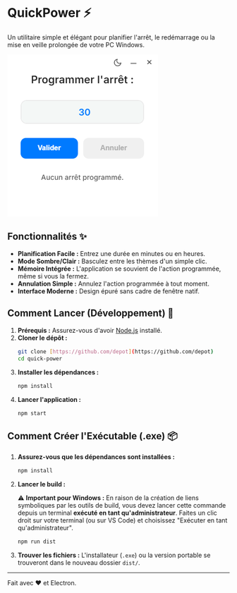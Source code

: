 # QuickPower ⚡

Un utilitaire simple et élégant pour planifier l'arrêt, le redémarrage ou la mise en veille prolongée de votre PC Windows.

![Screenshot de QuickPower](assets/image.png)

## Fonctionnalités ✨

* **Planification Facile :** Entrez une durée en minutes ou en heures.
* **Mode Sombre/Clair :** Basculez entre les thèmes d'un simple clic.
* **Mémoire Intégrée :** L'application se souvient de l'action programmée, même si vous la fermez.
* **Annulation Simple :** Annulez l'action programmée à tout moment.
* **Interface Moderne :** Design épuré sans cadre de fenêtre natif.

## Comment Lancer (Développement) 🚀

1.  **Prérequis :** Assurez-vous d'avoir [Node.js](https://nodejs.org/) installé.
2.  **Cloner le dépôt :** 
    ```bash
    git clone [https://github.com/depot](https://github.com/depot)
    cd quick-power 
    ```
3.  **Installer les dépendances :**
    ```bash
    npm install
    ```
4.  **Lancer l'application :**
    ```bash
    npm start
    ```

## Comment Créer l'Exécutable (.exe) 📦

1.  **Assurez-vous que les dépendances sont installées :**
    ```bash
    npm install
    ```
2.  **Lancer le build :**

    ⚠️ **Important pour Windows :** En raison de la création de liens symboliques par les outils de build, vous devez lancer cette commande depuis un terminal **exécuté en tant qu'administrateur**. Faites un clic droit sur votre terminal (ou sur VS Code) et choisissez "Exécuter en tant qu'administrateur".

    ```bash
    npm run dist
    ```
3.  **Trouver les fichiers :** L'installateur (`.exe`) ou la version portable se trouveront dans le nouveau dossier `dist/`.
---

Fait avec ❤️ et Electron.